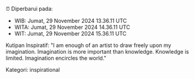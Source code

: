 ⏰ Diperbarui pada:
- WIB: Jumat, 29 November 2024 13.36.11 UTC
- WITA: Jumat, 29 November 2024 14.36.11 UTC
- WIT: Jumat, 29 November 2024 15.36.11 UTC

Kutipan Inspiratif:
"I am enough of an artist to draw freely upon my imagination. Imagination is more important than knowledge. Knowledge is limited. Imagination encircles the world."


Kategori: inspirational

